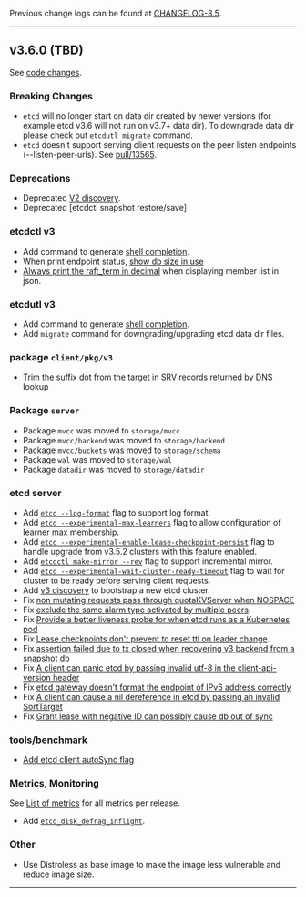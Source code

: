 

Previous change logs can be found at [CHANGELOG-3.5](https://github.com/etcd-io/etcd/blob/main/CHANGELOG/CHANGELOG-3.5.md).

<hr>

## v3.6.0 (TBD)

See [code changes](https://github.com/etcd-io/etcd/compare/v3.5.0...v3.6.0).

### Breaking Changes

- `etcd` will no longer start on data dir created by newer versions (for example etcd v3.6 will not run on v3.7+ data dir). To downgrade data dir please check out `etcdutl migrate` command.
- `etcd` doesn't support serving client requests on the peer listen endpoints (--listen-peer-urls). See [pull/13565](https://github.com/etcd-io/etcd/pull/13565).

### Deprecations

- Deprecated [V2 discovery](https://etcd.io/docs/v3.5/dev-internal/discovery_protocol/).
- Deprecated [etcdctl snapshot restore/save]

### etcdctl v3

- Add command to generate [shell completion](https://github.com/etcd-io/etcd/pull/13133).
- When print endpoint status, [show db size in use](https://github.com/etcd-io/etcd/pull/13639)
- [Always print the raft_term in decimal](https://github.com/etcd-io/etcd/pull/13711) when displaying member list in json.

### etcdutl v3

- Add command to generate [shell completion](https://github.com/etcd-io/etcd/pull/13142).
- Add `migrate` command for downgrading/upgrading etcd data dir files.

### package `client/pkg/v3`
- [Trim the suffix dot from the target](https://github.com/etcd-io/etcd/pull/13712) in SRV records returned by DNS lookup

### Package `server`

- Package `mvcc` was moved to `storage/mvcc`
- Package `mvcc/backend` was moved to `storage/backend`
- Package `mvcc/buckets` was moved to `storage/schema`
- Package `wal` was moved to `storage/wal`
- Package `datadir` was moved to `storage/datadir`

### etcd server

- Add [`etcd --log-format`](https://github.com/etcd-io/etcd/pull/13339) flag to support log format.
- Add [`etcd --experimental-max-learners`](https://github.com/etcd-io/etcd/pull/13377) flag to allow configuration of learner max membership.
- Add [`etcd --experimental-enable-lease-checkpoint-persist`](https://github.com/etcd-io/etcd/pull/13508) flag to handle upgrade from v3.5.2 clusters with this feature enabled.
- Add [`etcdctl make-mirror --rev`](https://github.com/etcd-io/etcd/pull/13519) flag to support incremental mirror.
- Add [`etcd --experimental-wait-cluster-ready-timeout`](https://github.com/etcd-io/etcd/pull/13525) flag to wait for cluster to be ready before serving client requests.
- Add [v3 discovery](https://github.com/etcd-io/etcd/pull/13635) to bootstrap a new etcd cluster.
- Fix [non mutating requests pass through quotaKVServer when NOSPACE](https://github.com/etcd-io/etcd/pull/13435)
- Fix [exclude the same alarm type activated by multiple peers](https://github.com/etcd-io/etcd/pull/13467).
- Fix [Provide a better liveness probe for when etcd runs as a Kubernetes pod](https://github.com/etcd-io/etcd/pull/13399)
- Fix [Lease checkpoints don't prevent to reset ttl on leader change](https://github.com/etcd-io/etcd/pull/13508).
- Fix [assertion failed due to tx closed when recovering v3 backend from a snapshot db](https://github.com/etcd-io/etcd/pull/13500)
- Fix [A client can panic etcd by passing invalid utf-8 in the client-api-version header](https://github.com/etcd-io/etcd/pull/13560)
- Fix [etcd gateway doesn't format the endpoint of IPv6 address correctly](https://github.com/etcd-io/etcd/pull/13551)
- Fix [A client can cause a nil dereference in etcd by passing an invalid SortTarget](https://github.com/etcd-io/etcd/pull/13555)
- Fix [Grant lease with negative ID can possibly cause db out of sync](https://github.com/etcd-io/etcd/pull/13676)

### tools/benchmark

- [Add etcd client autoSync flag](https://github.com/etcd-io/etcd/pull/13416)

### Metrics, Monitoring

See [List of metrics](https://etcd.io/docs/latest/metrics/) for all metrics per release.

- Add [`etcd_disk_defrag_inflight`](https://github.com/etcd-io/etcd/pull/13371).

### Other

- Use Distroless as base image to make the image less vulnerable and reduce image size.

<hr>

